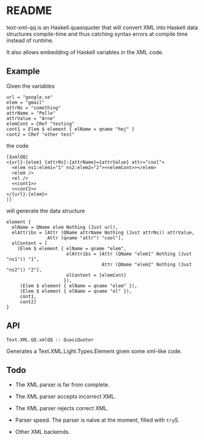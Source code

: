 # README #

text-xml-qq is an Haskell quasiquoter that will convert XML into Haskell data structures compile-time
and thus catching syntax errors at compile time instead of runtime.

It also allows embedding of Haskell variables in the XML code.

## Example ##

Given the variables

    url = "google.se"
    elem = "gmail"
    attrNs = "something"
    attrName = "Pelle"
    attrValue = "Arne"
    elemCont = CRef "testing"
    cont1 = Elem $ element { elName = qname "hej" }
    cont2 = CRef "other test"

the code

    [$xmlQQ|
    <{url}:{elem} {attrNs}:{attrName}={attrValue} attr="cool">
      <elem ns1:elem1="1" ns2:elem2="2"><<elemCont>></elem>
      <elem />
      <el />
      <<cont1>>
      <<cont2>>
    </{url}:{elem}>
    |]

will generate the data structure

    element {
      elName = QName elem Nothing (Just url),
      elAttribs = [Attr (QName attrName Nothing (Just attrNs)) attrValue,
                   Attr (qname "attr") "cool"],
      elContent = [
        (Elem $ element { elName = qname "elem",
                          elAttribs = [Attr (QName "elem1" Nothing (Just "ns1")) "1",
                                       Attr (QName "elem2" Nothing (Just "ns2")) "2"],
                          elContent = [elemCont]
                         }),
         (Elem $ element { elName = qname "elem" }),
         (Elem $ element { elName = qname "el" }),
         cont1,
         cont2]
    }

## API ##

    Text.XML.QQ.xmlQQ :: QuasiQuoter

Generates a Text.XML.Light.Types.Element given some xml-like code.

## Todo ##

* The XML parser is far from complete.

* The XML parser accepts incorrect XML.

* The XML parser rejects correct XML.

* Parser speed. The parser is naïve at the moment, filled with `try`S.

* Other XML backends.
